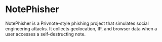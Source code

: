 # NotePhisher
NotePhisher is a Privnote-style phishing project that simulates social engineering attacks. It collects geolocation, IP, and browser data when a user accesses a self-destructing note.
